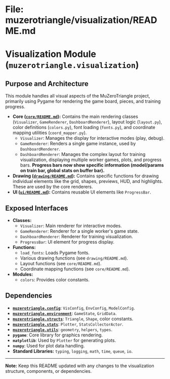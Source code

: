 # File: muzerotriangle/visualization/README.md
# Visualization Module (`muzerotriangle.visualization`)

## Purpose and Architecture

This module handles all visual aspects of the MuZeroTriangle project, primarily using Pygame for rendering the game board, pieces, and training progress.

-   **Core ([`core/README.md`](core/README.md)):** Contains the main rendering classes (`Visualizer`, `GameRenderer`, `DashboardRenderer`), layout logic (`layout.py`), color definitions (`colors.py`), font loading (`fonts.py`), and coordinate mapping utilities (`coord_mapper.py`).
    -   `Visualizer`: Manages the display for interactive modes (play, debug).
    -   `GameRenderer`: Renders a single game instance, used by `DashboardRenderer`.
    -   `DashboardRenderer`: Manages the complex layout for training visualization, displaying multiple worker games, plots, and progress bars. **Progress bars now show specific information (model/params on train bar, global stats on buffer bar).**
-   **Drawing ([`drawing/README.md`](drawing/README.md)):** Contains specific functions for drawing individual elements like the grid, shapes, previews, HUD, and highlights. These are used by the core renderers.
-   **UI ([`ui/README.md`](ui/README.md)):** Contains reusable UI elements like `ProgressBar`.

## Exposed Interfaces

-   **Classes:**
    -   `Visualizer`: Main renderer for interactive modes.
    -   `GameRenderer`: Renderer for a single worker's game state.
    -   `DashboardRenderer`: Renderer for training visualization.
    -   `ProgressBar`: UI element for progress display.
-   **Functions:**
    -   `load_fonts`: Loads Pygame fonts.
    -   Various drawing functions (see `drawing/README.md`).
    -   Layout functions (see `core/README.md`).
    -   Coordinate mapping functions (see `core/README.md`).
-   **Modules:**
    -   `colors`: Provides color constants.

## Dependencies

-   **[`muzerotriangle.config`](../config/README.md)**: `VisConfig`, `EnvConfig`, `ModelConfig`.
-   **[`muzerotriangle.environment`](../environment/README.md)**: `GameState`, `GridData`.
-   **[`muzerotriangle.structs`](../structs/README.md)**: `Triangle`, `Shape`, color constants.
-   **[`muzerotriangle.stats`](../stats/README.md)**: `Plotter`, `StatsCollectorActor`.
-   **[`muzerotriangle.utils`](../utils/README.md)**: `geometry`, `helpers`, `types`.
-   **`pygame`**: Core library for graphics rendering.
-   **`matplotlib`**: Used by `Plotter` for generating plots.
-   **`numpy`**: Used for plot data handling.
-   **Standard Libraries:** `typing`, `logging`, `math`, `time`, `queue`, `io`.

---

**Note:** Keep this README updated with any changes to the visualization structure, components, or dependencies.